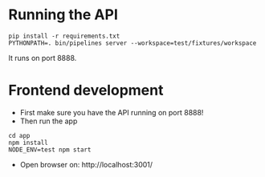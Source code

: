 


# Running the API

```
pip install -r requirements.txt
PYTHONPATH=. bin/pipelines server --workspace=test/fixtures/workspace
```

It runs on port 8888.


# Frontend development


- First make sure you have the API running on port 8888!
- Then run the app
```
cd app
npm install
NODE_ENV=test npm start
```

- Open browser on: http://localhost:3001/
